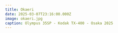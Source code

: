 ```yaml
---
title: Okaeri
date: 2025-03-07T23:16:00.000Z
image: okaeri.jpg
caption: Olympus 35SP - Kodak TX-400 - Osaka 2025
---
```

